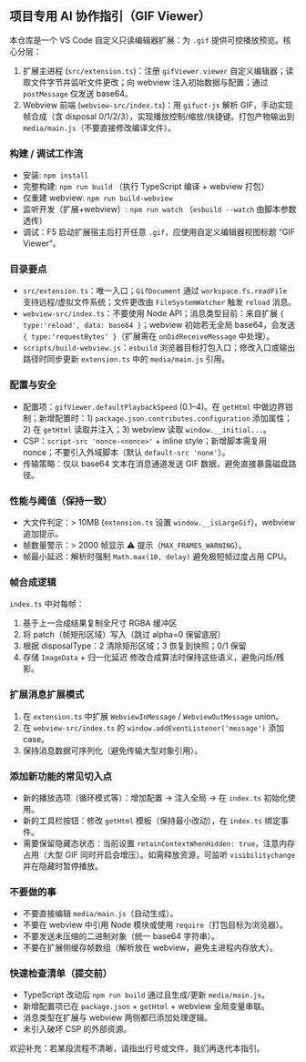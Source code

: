 ## 项目专用 AI 协作指引（GIF Viewer）

本仓库是一个 VS Code 自定义只读编辑器扩展：为 `.gif` 提供可控播放预览。核心分层：
1. 扩展主进程 (`src/extension.ts`)：注册 `gifViewer.viewer` 自定义编辑器；读取文件字节并监听文件更改；向 webview 注入初始数据与配置；通过 `postMessage` 仅发送 base64。
2. Webview 前端 (`webview-src/index.ts`)：用 `gifuct-js` 解析 GIF，手动实现帧合成（含 disposal 0/1/2/3），实现播放控制/缩放/快捷键。打包产物输出到 `media/main.js`（不要直接修改编译文件）。

### 构建 / 调试工作流
- 安装: `npm install`
- 完整构建: `npm run build` （执行 TypeScript 编译 + webview 打包）
- 仅重建 webview: `npm run build-webview`
- 监听开发（扩展+webview）: `npm run watch` （`esbuild --watch` 由脚本参数透传）
- 调试：F5 启动扩展宿主后打开任意 `.gif`，应使用自定义编辑器视图标题 “GIF Viewer”。

### 目录要点
- `src/extension.ts`：唯一入口；`GifDocument` 通过 `workspace.fs.readFile` 支持远程/虚拟文件系统；文件更改由 `FileSystemWatcher` 触发 `reload` 消息。
- `webview-src/index.ts`：不要使用 Node API；消息类型目前：来自扩展 `{ type:'reload', data: base64 }`；webview 初始若无全局 base64，会发送 `{ type:'requestBytes' }`（扩展需在 `onDidReceiveMessage` 中处理）。
- `scripts/build-webview.js`：`esbuild` 浏览器目标打包入口；修改入口或输出路径时同步更新 `extension.ts` 中的 `media/main.js` 引用。

### 配置与安全
- 配置项：`gifViewer.defaultPlaybackSpeed` (0.1–4)。在 `getHtml` 中做边界钳制；新增配置时：1) `package.json.contributes.configuration` 添加属性；2) 在 `getHtml` 读取并注入；3) webview 读取 `window.__initial...`。
- CSP：`script-src 'nonce-<nonce>'` + inline style；新增脚本需复用 nonce；不要引入外域脚本（默认 `default-src 'none'`）。
- 传输策略：仅以 base64 文本在消息通道发送 GIF 数据，避免直接暴露磁盘路径。

### 性能与阈值（保持一致）
- 大文件判定：> 10MB (`extension.ts` 设置 `window.__isLargeGif`)，webview 追加提示。
- 帧数量警示：> 2000 帧显示 ⚠ 提示（`MAX_FRAMES_WARNING`）。
- 帧最小延迟：解析时强制 `Math.max(10, delay)` 避免极短帧过度占用 CPU。

### 帧合成逻辑
`index.ts` 中对每帧：
1. 基于上一合成结果复制全尺寸 RGBA 缓冲区
2. 将 patch（帧矩形区域）写入（跳过 alpha=0 保留底层）
3. 根据 disposalType：2 清除矩形区域；3 恢复到快照；0/1 保留
4. 存储 `ImageData` + 归一化延迟
修改合成算法时保持这些语义，避免闪烁/残影。

### 扩展消息扩展模式
1. 在 `extension.ts` 中扩展 `WebviewInMessage` / `WebviewOutMessage` union。
2. 在 `webview-src/index.ts` 的 `window.addEventListener('message')` 添加 case。
3. 保持消息数据可序列化（避免传输大型对象引用）。

### 添加新功能的常见切入点
- 新的播放选项（循环模式等）：增加配置 -> 注入全局 -> 在 `index.ts` 初始化使用。
- 新的工具栏按钮：修改 `getHtml` 模板（保持最小改动），在 `index.ts` 绑定事件。
- 需要保留隐藏态状态：当前设置 `retainContextWhenHidden: true`，注意内存占用（大型 GIF 同时开启会增压）。如需释放资源，可监听 `visibilitychange` 并在隐藏时暂停播放。

### 不要做的事
- 不要直接编辑 `media/main.js`（自动生成）。
- 不要在 webview 中引用 Node 模块或使用 `require`（打包目标为浏览器）。
- 不要发送未压缩的二进制对象（统一 base64 字符串）。
- 不要在扩展侧缓存帧数组（解析放在 webview，避免主进程内存放大）。

### 快速检查清单（提交前）
- TypeScript 改动后 `npm run build` 通过且生成/更新 `media/main.js`。
- 新增配置项已在 `package.json` + `getHtml` + webview 全局变量串联。
- 消息类型在扩展与 webview 两侧都已添加处理逻辑。
- 未引入破坏 CSP 的外部资源。

欢迎补充：若某段流程不清晰，请指出行号或文件，我们再迭代本指引。